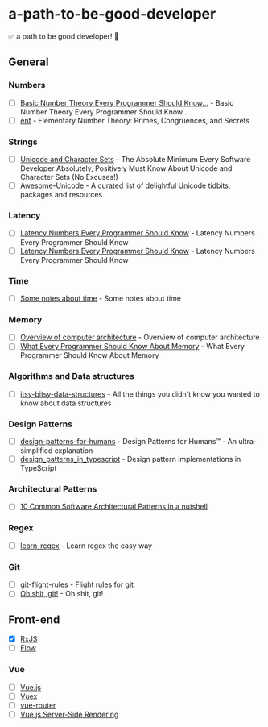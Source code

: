 # a-path-to-be-good-developer

✅ a path to be good developer! 🚀

## General

### Numbers

- [ ] [Basic Number Theory Every Programmer Should Know...](https://www.codechef.com/wiki/tutorial-number-theory/) - Basic Number Theory Every Programmer Should Know...
- [ ] [ent](https://github.com/williamstein/ent) - Elementary Number Theory: Primes, Congruences, and Secrets

### Strings

- [ ] [Unicode and Character Sets](https://www.joelonsoftware.com/2003/10/08/the-absolute-minimum-every-software-developer-absolutely-positively-must-know-about-unicode-and-character-sets-no-excuses/) - The Absolute Minimum Every Software Developer Absolutely, Positively Must Know About Unicode and Character Sets (No Excuses!)
- [ ] [Awesome-Unicode](https://github.com/jagracey/Awesome-Unicode) - A curated list of delightful Unicode tidbits, packages and resources

### Latency

- [ ] [Latency Numbers Every Programmer Should Know](https://gist.github.com/jboner/2841832) - Latency Numbers Every Programmer Should Know
- [ ] [Latency Numbers Every Programmer Should Know](https://people.eecs.berkeley.edu/~rcs/research/interactive_latency.html) - Latency Numbers Every Programmer Should Know

### Time

- [ ] [Some notes about time](https://unix4lyfe.org/time/) - Some notes about time

### Memory

- [ ] [Overview of computer architecture](https://github.com/gyuho/learn/tree/master/doc/overview_of_computer_architecture) - Overview of computer architecture
- [ ] [What Every Programmer Should Know About Memory](https://people.freebsd.org/~lstewart/articles/cpumemory.pdf) - What Every Programmer Should Know About Memory

### Algorithms and Data structures

- [ ] [itsy-bitsy-data-structures](https://github.com/jamiebuilds/itsy-bitsy-data-structures) - All the things you didn't know you wanted to know about data structures

### Design Patterns

- [ ] [design-patterns-for-humans](https://github.com/kamranahmedse/design-patterns-for-humans) - Design Patterns for Humans™ - An ultra-simplified explanation
- [ ] [design_patterns_in_typescript](https://github.com/torokmark/design_patterns_in_typescript) - Design pattern implementations in TypeScript

### Architectural Patterns

- [ ] [10 Common Software Architectural Patterns in a nutshell](https://towardsdatascience.com/10-common-software-architectural-patterns-in-a-nutshell-a0b47a1e9013)

### Regex

- [ ] [learn-regex](https://github.com/zeeshanu/learn-regex) - Learn regex the easy way

### Git

- [ ] [git-flight-rules](https://github.com/k88hudson/git-flight-rules) - Flight rules for git
- [ ] [Oh shit, git!](http://ohshitgit.com/) - Oh shit, git!

## Front-end

- [X] [RxJS](http://reactivex.io/rxjs/manual/index.html)
- [ ] [Flow](https://flow.org/en/)

### Vue

- [ ] [Vue.js](https://vuejs.org/v2/guide/)
- [ ] [Vuex](https://vuex.vuejs.org/en/)
- [ ] [vue-router](https://router.vuejs.org/en/)
- [ ] [Vue.js Server-Side Rendering](https://ssr.vuejs.org/en/)
